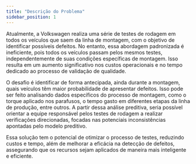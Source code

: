 ```yaml
---
title: "Descrição do Problema"
sidebar_position: 1
---
```


Atualmente, a Volkswagen realiza uma série de testes de rodagem em todos os veículos que saem da linha de montagem, com o objetivo de identificar possíveis defeitos. No entanto, essa abordagem padronizada é ineficiente, pois todos os veículos passam pelos mesmos testes, independentemente de suas condições específicas de montagem. Isso resulta em um aumento significativo nos custos operacionais e no tempo dedicado ao processo de validação de qualidade.

O desafio é identificar de forma antecipada, ainda durante a montagem, quais veículos têm maior probabilidade de apresentar defeitos. Isso pode ser feito analisando dados específicos do processo de montagem, como o torque aplicado nos parafusos, o tempo gasto em diferentes etapas da linha de produção, entre outros. A partir dessa análise preditiva, seria possível orientar a equipe responsável pelos testes de rodagem a realizar verificações direcionadas, focadas nas potenciais inconsistências apontadas pelo modelo preditivo.

Essa solução tem o potencial de otimizar o processo de testes, reduzindo custos e tempo, além de melhorar a eficácia na detecção de defeitos, assegurando que os recursos sejam aplicados de maneira mais inteligente e eficiente.